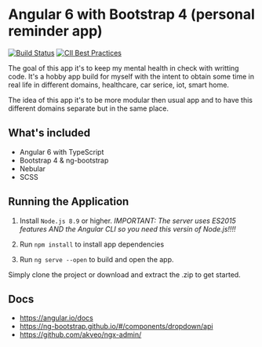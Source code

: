# Angular 6 with Bootstrap 4 (personal reminder app)

[![Build Status](https://travis-ci.org/alinleonard/angular6-bootstrap4-reminder.svg?branch=master)](https://travis-ci.org/alinleonard/angular6-bootstrap4-reminder)
[![CII Best Practices](https://bestpractices.coreinfrastructure.org/projects/2359/badge)](https://bestpractices.coreinfrastructure.org/projects/2359)

The goal of this app it's to keep my mental health in check with writting code.
It's a hobby app build for myself with the intent to obtain some time in real life 
in different domains, healthcare, car serice, iot, smart home.

The idea of this app it's to be more modular then usual app and to have this different domains 
separate but in the same place.

## What's included

* Angular 6 with TypeScript
* Bootstrap 4 & ng-bootstrap
* Nebular
* SCSS

## Running the Application

1. Install `Node.js 8.9` or higher. *IMPORTANT: The server uses ES2015 features AND the Angular CLI so you need this versin of Node.js!!!!*

1. Run `npm install` to install app dependencies

1. Run `ng serve --open` to build and open the app.

Simply clone the project or download and extract the .zip to get started. 

## Docs

* https://angular.io/docs
* https://ng-bootstrap.github.io/#/components/dropdown/api
* https://github.com/akveo/ngx-admin/
